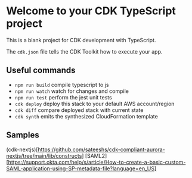 # Welcome to your CDK TypeScript project

This is a blank project for CDK development with TypeScript.

The `cdk.json` file tells the CDK Toolkit how to execute your app.

## Useful commands

* `npm run build`   compile typescript to js
* `npm run watch`   watch for changes and compile
* `npm run test`    perform the jest unit tests
* `cdk deploy`      deploy this stack to your default AWS account/region
* `cdk diff`        compare deployed stack with current state
* `cdk synth`       emits the synthesized CloudFormation template


## Samples
(cdk-nextjs)[https://github.com/sateeshs/cdk-compliant-aurora-nextjs/tree/main/lib/constructs]
[SAML2][https://support.okta.com/help/s/article/How-to-create-a-basic-custom-SAML-application-using-SP-metadata-file?language=en_US]